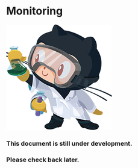 Monitoring
==========

![See the source image](media/6afe0fa58fc08288fb1b03c6b5eb0813.png)

### This document is still under development.

### Please check back later.
